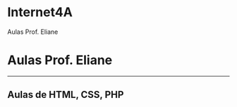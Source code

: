 # Internet4A
Aulas Prof. Eliane
<html>
  <head>
  </head>
  <body>
    <h1><b>Aulas Prof. Eliane</b></h1>
    <hr>
    <h2>Aulas de HTML, CSS, PHP</h2>
  </body>
</html>
